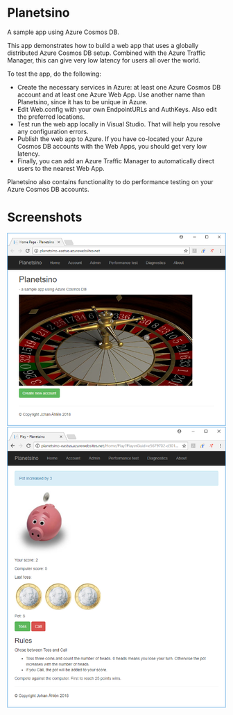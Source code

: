 # Planetsino
A sample app using Azure Cosmos DB.

This app demonstrates how to build a web app that uses a globally distributed Azure Cosmos DB setup. Combined with the Azure Traffic Manager, this can give very low latency for users all over the world.

To test the app, do the following:
* Create the necessary services in Azure: at least one Azure Cosmos DB account and at least one Azure Web App. Use another name than Planetsino, since it has to be unique in Azure.
* Edit Web.config with your own EndpointURLs and AuthKeys. Also edit the preferred locations.
* Test run the web app locally in Visual Studio. That will help you resolve any configuration errors.
* Publish the web app to Azure. If you have co-located your Azure Cosmos DB accounts with the Web Apps, you should get very low latency.
* Finally, you can add an Azure Traffic Manager to automatically direct users to the nearest Web App.

Planetsino also contains functionality to do performance testing on your Azure Cosmos DB accounts.


# Screenshots
![Planetsino screenshot 1](/SCREENSHOT1.png?raw=true "Planetsino screenshot 1")
![Planetsino screenshot 2](/SCREENSHOT2.png?raw=true "Planetsino screenshot 2")
